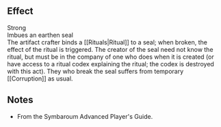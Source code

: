 ## Effect
Strong<br>Imbues an earthen seal<br>The artifact crafter binds a [[Rituals|Ritual]] to a seal; when broken, the effect of the ritual is triggered. The creator of the seal need not know the ritual, but must be in the company of one who does when it is created (or have access to a ritual codex explaining the ritual; the codex is destroyed with this act). They who break the seal suffers from temporary [[Corruption]] as usual.
## Notes
* From the Symbaroum Advanced Player's Guide.